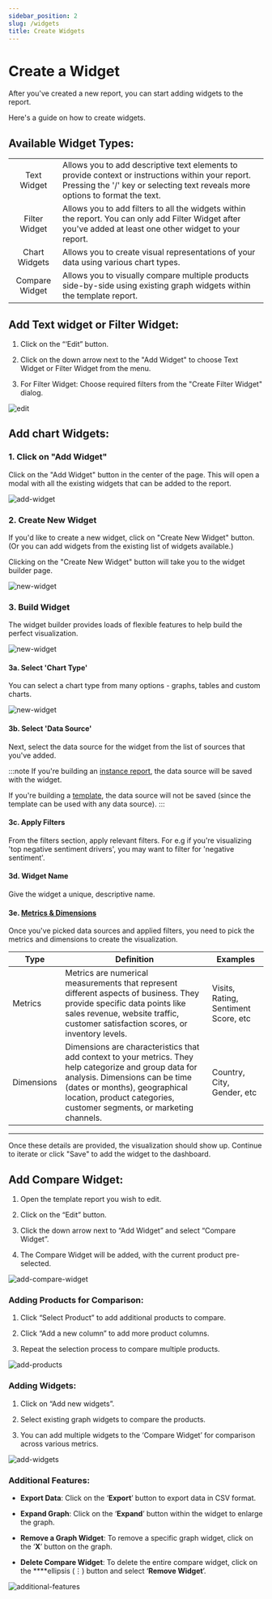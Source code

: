 ```yaml
---
sidebar_position: 2
slug: /widgets 
title: Create Widgets
---
```


# Create a Widget

After you've created a new report, you can start adding widgets to the report.

Here's a guide on how to create widgets.

## Available Widget Types:

|                |                                                                                                                                                                  |
| :------------: | ---------------------------------------------------------------------------------------------------------------------------------------------------------------- |
|   Text Widget  | Allows you to add descriptive text elements to provide context or instructions within your report. Pressing the '/' key or selecting text reveals more options to format the text. |
|  Filter Widget | Allows you to add filters to all the widgets within the report. You can only add Filter Widget after you've added at least one other widget to your report.      |
|  Chart Widgets | Allows you to create visual representations of your data using various chart types.                                                                              |
| Compare Widget | Allows you to visually compare multiple products side-by-side using existing graph widgets within the template report.                                           |

## Add Text widget or Filter Widget:

1. Click on the “‘Edit” button.

2. Click on the down arrow next to the "Add Widget" to choose Text Widget or Filter Widget from the menu.

3. For Filter Widget: Choose required filters from the "Create Filter Widget" dialog. 

![edit](/img/help/reports/widgets/edit.png)

## Add chart Widgets:

### 1. Click on "Add Widget"

Click on the "Add Widget" button in the center of the page. This will open a modal with all the existing widgets that can be added to the report.

![add-widget](/img/help/reports/add-widget.png)

### 2. Create New Widget 

If you'd like to create a new widget, click on "Create New Widget" button. 
(Or you can add widgets from the existing list of widgets available.)

Clicking on the "Create New Widget" button will take you to the widget builder page.

![new-widget](/img/help/reports/create-new-widget.png)

### 3. Build Widget

The widget builder provides loads of flexible features to help build the perfect visualization.

![new-widget](/img/help/reports/widget-builder.png)

#### 3a. Select 'Chart Type'

You can select a chart type from many options - graphs, tables and custom charts.

![new-widget](/img/help/reports/widget-chart-type.png)

#### 3b. Select 'Data Source'

Next, select the data source for the widget from the list of sources that you've added.

:::note
If you're building an [instance report](/reports), the data source will be saved with the widget.

If you're building a [template](/reports), the data source will not be saved (since the template can be used with any data source).
:::

#### 3c. Apply Filters

From the filters section, apply relevant filters. For e.g if you're visualizing 'top negative sentiment drivers', you may want to filter for 'negative sentiment'.

#### 3d. Widget Name

Give the widget a unique, descriptive name.

#### 3e. [Metrics & Dimensions](/metrics/index.md)

Once you've picked data sources and applied filters, you need to pick the metrics and dimensions to create the visualization.

| Type | Definition | Examples |
| ---- | ---------- | -------  |
| Metrics | Metrics are numerical measurements that represent different aspects of business. They provide specific data points like sales revenue, website traffic, customer satisfaction scores, or inventory levels. | Visits, Rating, Sentiment Score, etc |
| Dimensions | Dimensions are characteristics that add context to your metrics. They help categorize and group data for analysis. Dimensions can be time (dates or months), geographical location, product categories, customer segments, or marketing channels. | Country, City, Gender, etc |

---

Once these details are provided, the visualization should show up. Continue to iterate or click "Save" to add the widget to the dashboard.

## Add Compare Widget:
1. Open the template report you wish to edit.

2. Click on the “Edit” button.

3. Click the down arrow next to “Add Widget” and select “Compare Widget”.

4. The Compare Widget will be added, with the current product pre-selected.

![add-compare-widget](/img/help/reports/widgets/compare/add-compare-widget.png)

### Adding Products for Comparison:
1. Click “Select Product” to add additional products to compare.

2. Click “Add a new column” to add more product columns.

3. Repeat the selection process to compare multiple products.

![add-products](/img/help/reports/widgets/compare/add-products.png)

### Adding Widgets:
1. Click on “Add new widgets”.

2. Select existing graph widgets to compare the products.

3. You can add multiple widgets to the ‘Compare Widget’ for comparison across various metrics.

![add-widgets](/img/help/reports/widgets/compare/add-widgets.png)

### Additional Features:
- **Export Data**: Click on the ‘**Export**’ button to export data in CSV format.

- **Expand Graph**: Click on the ‘**Expand**’ button within the widget to enlarge the graph.

- **Remove a Graph Widget**: To remove a specific graph widget, click on the ‘**X**’ button on the graph.

- **Delete Compare Widget**: To delete the entire compare widget, click on the ****ellipsis (⋮) button and select ‘**Remove Widget**’.

![additional-features](/img/help/reports/widgets/compare/additional-features.png)




